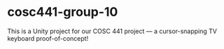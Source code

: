 # cosc441-group-10
This is a Unity project for our COSC 441 project — a cursor-snapping TV keyboard proof-of-concept!
